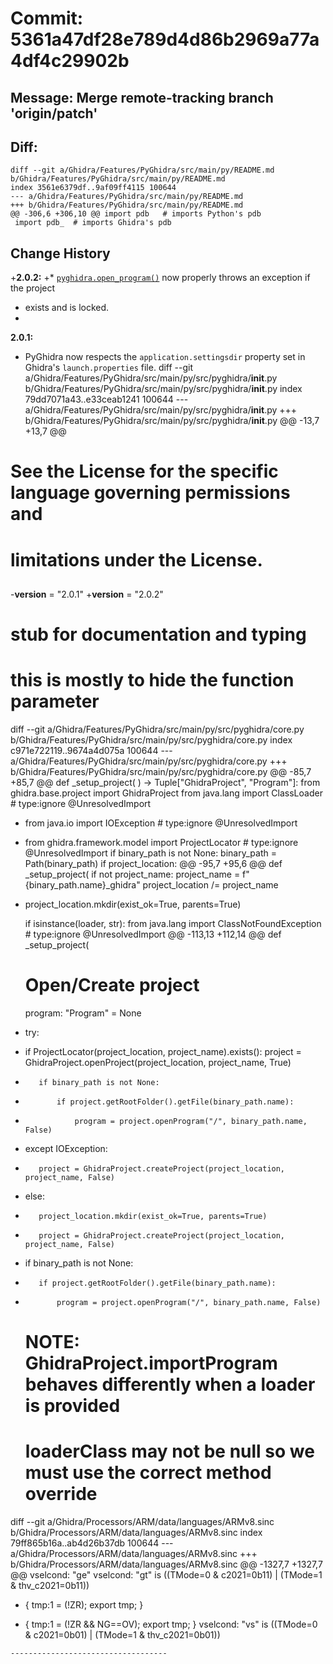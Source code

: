 # Commit: 5361a47df28e789d4d86b2969a77a4df4c29902b
## Message: Merge remote-tracking branch 'origin/patch'
## Diff:
```
diff --git a/Ghidra/Features/PyGhidra/src/main/py/README.md b/Ghidra/Features/PyGhidra/src/main/py/README.md
index 3561e6379df..9af09ff4115 100644
--- a/Ghidra/Features/PyGhidra/src/main/py/README.md
+++ b/Ghidra/Features/PyGhidra/src/main/py/README.md
@@ -306,6 +306,10 @@ import pdb   # imports Python's pdb
 import pdb_  # imports Ghidra's pdb
 ```
 ## Change History
+__2.0.2:__
+* [`pyghidra.open_program()`](#pyghidraopen_program) now properly throws an exception if the project
+  exists and is locked.
+  
 __2.0.1:__
 * PyGhidra now respects the `application.settingsdir` property set in Ghidra's `launch.properties`
   file.
diff --git a/Ghidra/Features/PyGhidra/src/main/py/src/pyghidra/__init__.py b/Ghidra/Features/PyGhidra/src/main/py/src/pyghidra/__init__.py
index 79dd7071a43..e33ceab1241 100644
--- a/Ghidra/Features/PyGhidra/src/main/py/src/pyghidra/__init__.py
+++ b/Ghidra/Features/PyGhidra/src/main/py/src/pyghidra/__init__.py
@@ -13,7 +13,7 @@
 # See the License for the specific language governing permissions and
 # limitations under the License.
 ##
-__version__ = "2.0.1"
+__version__ = "2.0.2"
 
 # stub for documentation and typing
 # this is mostly to hide the function parameter
diff --git a/Ghidra/Features/PyGhidra/src/main/py/src/pyghidra/core.py b/Ghidra/Features/PyGhidra/src/main/py/src/pyghidra/core.py
index c971e722119..9674a4d075a 100644
--- a/Ghidra/Features/PyGhidra/src/main/py/src/pyghidra/core.py
+++ b/Ghidra/Features/PyGhidra/src/main/py/src/pyghidra/core.py
@@ -85,7 +85,7 @@ def _setup_project(
 ) -> Tuple["GhidraProject", "Program"]:
     from ghidra.base.project import GhidraProject
     from java.lang import ClassLoader  # type:ignore @UnresolvedImport
-    from java.io import IOException # type:ignore @UnresolvedImport
+    from ghidra.framework.model import ProjectLocator # type:ignore @UnresolvedImport
     if binary_path is not None:
         binary_path = Path(binary_path)
     if project_location:
@@ -95,7 +95,6 @@ def _setup_project(
     if not project_name:
         project_name = f"{binary_path.name}_ghidra"
     project_location /= project_name
-    project_location.mkdir(exist_ok=True, parents=True)
 
     if isinstance(loader, str):
         from java.lang import ClassNotFoundException # type:ignore @UnresolvedImport
@@ -113,13 +112,14 @@ def _setup_project(
 
     # Open/Create project
     program: "Program" = None
-    try:
+    if ProjectLocator(project_location, project_name).exists():
         project = GhidraProject.openProject(project_location, project_name, True)
-        if binary_path is not None:
-            if project.getRootFolder().getFile(binary_path.name):
-                program = project.openProgram("/", binary_path.name, False)
-    except IOException:
-        project = GhidraProject.createProject(project_location, project_name, False)
+    else:
+        project_location.mkdir(exist_ok=True, parents=True)
+        project = GhidraProject.createProject(project_location, project_name, False)      
+    if binary_path is not None:
+        if project.getRootFolder().getFile(binary_path.name):
+            program = project.openProgram("/", binary_path.name, False)
 
     # NOTE: GhidraProject.importProgram behaves differently when a loader is provided
     # loaderClass may not be null so we must use the correct method override
diff --git a/Ghidra/Processors/ARM/data/languages/ARMv8.sinc b/Ghidra/Processors/ARM/data/languages/ARMv8.sinc
index 79ff865b16a..ab4d26b37db 100644
--- a/Ghidra/Processors/ARM/data/languages/ARMv8.sinc
+++ b/Ghidra/Processors/ARM/data/languages/ARMv8.sinc
@@ -1327,7 +1327,7 @@ vselcond: "ge"
 vselcond: "gt"
 	is ((TMode=0 &     c2021=0b11)
 	|   (TMode=1 & thv_c2021=0b11))
-	{ tmp:1 = (!ZR); export tmp; }
+	{ tmp:1 = (!ZR && NG==OV); export tmp; }
 vselcond: "vs"
 	is ((TMode=0 &     c2021=0b01)
 	|   (TMode=1 & thv_c2021=0b01))
```
-----------------------------------
